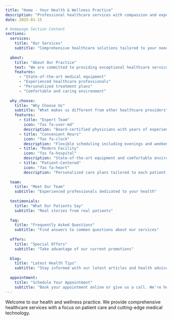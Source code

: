 ```yaml
---
title: "Home - Your Health & Wellness Practice"
description: "Professional healthcare services with compassion and expertise"
date: 2025-01-15

# Homepage Section Content
sections:
  services:
    title: "Our Services"
    subtitle: "Comprehensive healthcare solutions tailored to your needs"
    
  about:
    title: "About Our Practice"
    text: "We are committed to providing exceptional healthcare services with a personal touch. Our experienced team uses the latest technology and techniques to ensure the best possible outcomes for our patients."
    features:
      - "State-of-the-art medical equipment"
      - "Experienced healthcare professionals"
      - "Personalized treatment plans"
      - "Comfortable and caring environment"
      
  why_choose:
    title: "Why Choose Us"
    subtitle: "What makes us different from other healthcare providers"
    features:
      - title: "Expert Team"
        icon: "fas fa-user-md"
        description: "Board-certified physicians with years of experience in their specialties"
      - title: "Convenient Hours"
        icon: "fas fa-clock"
        description: "Flexible scheduling including evenings and weekends for your convenience"
      - title: "Modern Facility"
        icon: "fas fa-hospital"
        description: "State-of-the-art equipment and comfortable environment for all patients"
      - title: "Patient-Centered"
        icon: "fas fa-heart"
        description: "Personalized care plans tailored to each patient's unique needs"
        
  team:
    title: "Meet Our Team"
    subtitle: "Experienced professionals dedicated to your health"
    
  testimonials:
    title: "What Our Patients Say"
    subtitle: "Real stories from real patients"
    
  faq:
    title: "Frequently Asked Questions"
    subtitle: "Find answers to common questions about our services"
    
  offers:
    title: "Special Offers"
    subtitle: "Take advantage of our current promotions"
    
  blog:
    title: "Latest Health Tips"
    subtitle: "Stay informed with our latest articles and health advice"
    
  appointment:
    title: "Schedule Your Appointment"
    subtitle: "Book your appointment online or give us a call. We're here to help you achieve optimal health."
---
```


Welcome to our health and wellness practice. We provide comprehensive healthcare services with a focus on patient care and cutting-edge medical technology.
